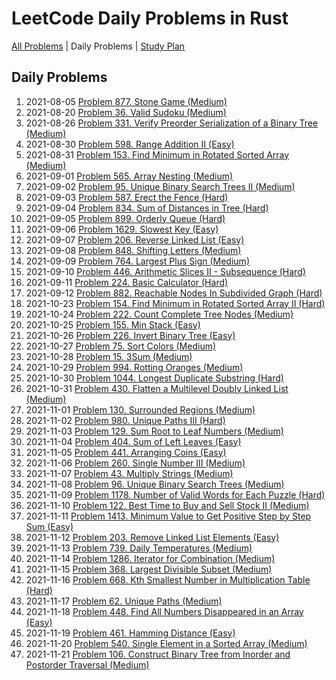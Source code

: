 LeetCode Daily Problems in Rust
===============================

[All Problems](README.md) | Daily Problems | [Study Plan](STUDY_PLAN.md)

Daily Problems
--------------

1. 2021-08-05 [Problem 877. Stone Game (Medium)](problem_0877/)
2. 2021-08-20 [Problem 36. Valid Sudoku (Medium)](problem_0036/)
3. 2021-08-26 [Problem 331. Verify Preorder Serialization of a Binary Tree (Medium)](problem_0331/)
4. 2021-08-30 [Problem 598. Range Addition II (Easy)](problem_0598/)
5. 2021-08-31 [Problem 153. Find Minimum in Rotated Sorted Array (Medium)](problem_0153/)
6. 2021-09-01 [Problem 565. Array Nesting (Medium)](problem_0565/)
7. 2021-09-02 [Problem 95. Unique Binary Search Trees II (Medium)](problem_0095/)
8. 2021-09-03 [Problem 587. Erect the Fence (Hard)](problem_0587/)
9. 2021-09-04 [Problem 834. Sum of Distances in Tree (Hard)](problem_0834/)
10. 2021-09-05 [Problem 899. Orderly Queue (Hard)](problem_0899/)
11. 2021-09-06 [Problem 1629. Slowest Key (Easy)](problem_1629/)
12. 2021-09-07 [Problem 206. Reverse Linked List (Easy)](problem_0206/)
13. 2021-09-08 [Problem 848. Shifting Letters (Medium)](problem_0848/)
14. 2021-09-09 [Problem 764. Largest Plus Sign (Medium)](problem_0764/)
15. 2021-09-10 [Problem 446. Arithmetic Slices II - Subsequence (Hard)](problem_0446/)
16. 2021-09-11 [Problem 224. Basic Calculator (Hard)](problem_0224/)
17. 2021-09-12 [Problem 882. Reachable Nodes In Subdivided Graph (Hard)](problem_0882/)
18. 2021-10-23 [Problem 154. Find Minimum in Rotated Sorted Array II (Hard)](problem_0154/)
19. 2021-10-24 [Problem 222. Count Complete Tree Nodes (Medium)](problem_0222/)
20. 2021-10-25 [Problem 155. Min Stack (Easy)](problem_0155/)
21. 2021-10-26 [Problem 226. Invert Binary Tree (Easy)](problem_0226/)
22. 2021-10-27 [Problem 75. Sort Colors (Medium)](problem_0075/)
23. 2021-10-28 [Problem 15. 3Sum (Medium)](problem_0015/)
24. 2021-10-29 [Problem 994. Rotting Oranges (Medium)](problem_0994/)
25. 2021-10-30 [Problem 1044. Longest Duplicate Substring (Hard)](problem_1044/)
26. 2021-10-31 [Problem 430. Flatten a Multilevel Doubly Linked List (Medium)](problem_0430/)
27. 2021-11-01 [Problem 130. Surrounded Regions (Medium)](problem_0130/)
28. 2021-11-02 [Problem 980. Unique Paths III (Hard)](problem_0980/)
29. 2021-11-03 [Problem 129. Sum Root to Leaf Numbers (Medium)](problem_0129/)
30. 2021-11-04 [Problem 404. Sum of Left Leaves (Easy)](problem_0404/)
31. 2021-11-05 [Problem 441. Arranging Coins (Easy)](problem_0441/)
32. 2021-11-06 [Problem 260. Single Number III (Medium)](problem_0260/)
33. 2021-11-07 [Problem 43. Multiply Strings (Medium)](problem_0043/)
34. 2021-11-08 [Problem 96. Unique Binary Search Trees (Medium)](problem_0096/)
35. 2021-11-09 [Problem 1178. Number of Valid Words for Each Puzzle (Hard)](problem_1178/)
36. 2021-11-10 [Problem 122. Best Time to Buy and Sell Stock II (Medium)](problem_0122/)
37. 2021-11-11 [Problem 1413. Minimum Value to Get Positive Step by Step Sum (Easy)](problem_1413/)
38. 2021-11-12 [Problem 203. Remove Linked List Elements (Easy)](problem_0203/)
39. 2021-11-13 [Problem 739. Daily Temperatures (Medium)](problem_0739/)
40. 2021-11-14 [Problem 1286. Iterator for Combination (Medium)](problem_1286/)
41. 2021-11-15 [Problem 368. Largest Divisible Subset (Medium)](problem_0368/)
42. 2021-11-16 [Problem 668. Kth Smallest Number in Multiplication Table (Hard)](problem_0668/)
43. 2021-11-17 [Problem 62. Unique Paths (Medium)](problem_0062/)
44. 2021-11-18 [Problem 448. Find All Numbers Disappeared in an Array (Easy)](problem_0448/)
45. 2021-11-19 [Problem 461. Hamming Distance (Easy)](problem_0461/)
46. 2021-11-20 [Problem 540. Single Element in a Sorted Array (Medium)](problem_0540/)
47. 2021-11-21 [Problem 106. Construct Binary Tree from Inorder and Postorder Traversal (Medium)](problem_0106/)
